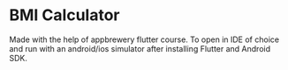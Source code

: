 # BMI Calculator 
Made with the help of appbrewery flutter course.
To open in IDE of choice and run with an android/ios simulator after installing Flutter and Android SDK.
